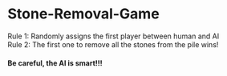 # Stone-Removal-Game

Rule 1: Randomly assigns the first player between human and AI  
Rule 2: The first one to remove all the stones from the pile wins!  

#### Be careful, the AI is smart!!!
